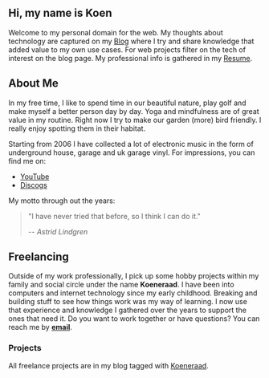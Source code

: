 ## Hi, my name is Koen

Welcome to my personal domain for the web.
My thoughts about technology are captured on my [Blog](/blog/) where I try and share knowledge that added value to my own use cases. For web projects filter on the tech of interest on the blog page. My professional info is gathered in my [Resume](/resume/).

## About Me

In my free time, I like to spend time in our beautiful nature, play golf and make myself a better person day by day. Yoga and mindfulness are of great value in my routine. Right now I try to make our garden (more) bird friendly. I really enjoy spotting them in their habitat.

Starting from 2006 I have collected a lot of electronic music in the form of underground house, garage and uk garage vinyl.
For impressions, you can find me on:

- [YouTube](https://www.youtube.com/released4pleasure)
- [Discogs](https://www.discogs.com/user/koenzet)

My motto through out the years:

> "I have never tried that before, so I think I can do it."
>
> -- <cite>Astrid Lindgren</cite>

## Freelancing

Outside of my work professionally, I pick up some hobby projects within my family and social circle under the name **Koeneraad**.
I have been into computers and internet technology since my early childhood. Breaking and building stuff to see how things work was my way of learning. I now use that experience and knowledge I gathered over the years to support the ones that need it. Do you want to work together or have questions? You can reach me by **[email](mailto:info@zweerts.xyz)**.

### Projects

All freelance projects are in my blog tagged with [Koeneraad](/blog/koeneraad).
